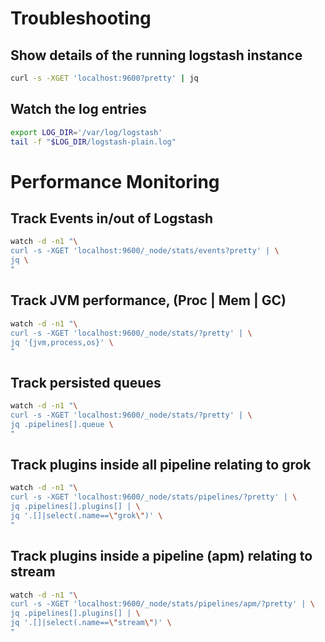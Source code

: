 
# Troubleshooting

## Show details of the running logstash instance
```sh
curl -s -XGET 'localhost:9600?pretty' | jq
```

## Watch the log entries
```sh
export LOG_DIR='/var/log/logstash'
tail -f "$LOG_DIR/logstash-plain.log"
```

# Performance Monitoring

## Track Events in/out of Logstash
```sh
watch -d -n1 "\
curl -s -XGET 'localhost:9600/_node/stats/events?pretty' | \
jq \
"
```

## Track JVM performance, (Proc | Mem | GC)
```sh
watch -d -n1 "\
curl -s -XGET 'localhost:9600/_node/stats/?pretty' | \
jq '{jvm,process,os}' \
"
```

## Track persisted queues
```sh
watch -d -n1 "\
curl -s -XGET 'localhost:9600/_node/stats/?pretty' | \
jq .pipelines[].queue \
"
```

## Track plugins inside all pipeline relating to grok
```sh
watch -d -n1 "\
curl -s -XGET 'localhost:9600/_node/stats/pipelines/?pretty' | \
jq .pipelines[].plugins[] | \
jq '.[]|select(.name==\"grok\")' \
"
```

## Track plugins inside a pipeline (apm) relating to stream
```sh
watch -d -n1 "\
curl -s -XGET 'localhost:9600/_node/stats/pipelines/apm/?pretty' | \
jq .pipelines[].plugins[] | \
jq '.[]|select(.name==\"stream\")' \
"
```
